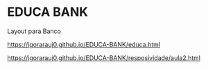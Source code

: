 # EDUCA BANK
 Layout para Banco

https://igorarauj0.github.io/EDUCA-BANK/educa.html


https://igorarauj0.github.io/EDUCA-BANK/resposividade/aula2.html
